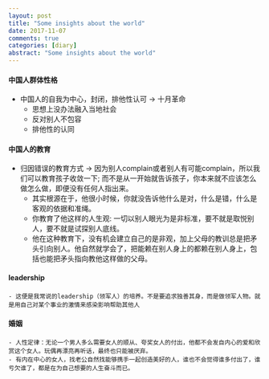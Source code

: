 ```yaml
---
layout: post
title: "Some insights about the world"
date: 2017-11-07
comments: true
categories: [diary]
abstract: "Some insights about the world"
---
```

#### 中国人群体性格
  * 中国人的自我为中心，封闭，排他性认可 -> 十月革命
    - 思想上没办法融入当地社会
    - 反对别人不包容
    - 排他性的认同 

#### 中国人的教育
  * 归因错误的教育方式 -> 因为别人complain或者别人有可能complain，所以我们可以教育孩子收敛一下; 而不是从一开始就告诉孩子，你本来就不应该怎么做怎么做，即便没有任何人指出来。
    - 其实根源在于，他很小时候，你就没告诉他什么是对，什么是错，什么是客观的依据和准绳。
    - 你教育了他这样的人生观: 一切以别人眼光为是非标准，要不就是取悦别人，要不就是试探别人底线。
    - 他在这种教育下，没有机会建立自己的是非观，加上父母的教训总是把矛头引向别人。他自然就学会了，把能赖在别人身上的都赖在别人身上，包括也能把矛头指向教他这样做的父母。

#### leadership 
    - 这便是我常说的leadership（领军人）的培养。不是要追求独善其身，而是做领军人物。就是用自己对某个事业的激情来感染影响帮助其他人

#### 婚姻
    - 人性定律：无论一个男人多么需要女人的顺从、夸奖女人的付出，他都不会发自内心的爱和欣赏这个女人。玩偶再漂亮再听话，最终也只能被厌弃。
    - 有内在中心的女人，找老公自然找能够携手一起创造美好的人，谁也不会觉得谁多付出了，谁亏欠谁了，都是在为自己想要的人生奋斗而已。